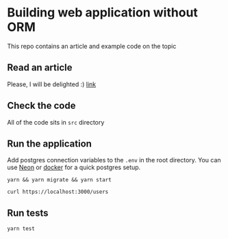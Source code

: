 # Building web application without ORM
This repo contains an article and example code on the topic

## Read an article
Please, I will be delighted :) [link](./article.md)

## Check the code
All of the code sits in `src` directory

## Run the application
Add postgres connection variables to the `.env` in the root directory. You can use [Neon](https://neon.tech/) or [docker](https://hub.docker.com/_/postgres) for a quick postgres setup.

```
yarn && yarn migrate && yarn start
```

```
curl https://localhost:3000/users
```

## Run tests
```
yarn test
```
